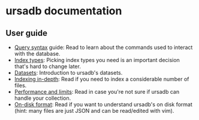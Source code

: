 # ursadb documentation

## User guide 

- [Query syntax](./syntax.md) guide: Read to learn about the commands used
    to interact with the database.
- [Index types](./indextypes.md): Picking index types you need is an important
    decision that's hard to change later.
- [Datasets](./datasets.md): Introduction to ursadb's datasets.
- [Indexing in-depth](./indexing.md): Read if you need to index a considerable
    number of files.
- [Performance and limits](./limits.md): Read in case you're not sure if ursadb
    can handle your collection.
- [On-disk format](./ondiskformat.md): Read if you want to understand ursadb's on
    disk format (hint: many files are just JSON and can be read/edited with vim).
